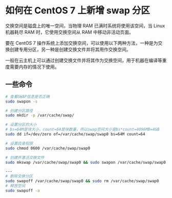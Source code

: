 # 如何在 CentOS 7 上新增 swap 分区

交换空间是磁盘上的唯一空间，当物理 RAM 已满时系统将使用该空间，当 Linux 机器耗尽 RAM 时，它使用交换空间从 RAM 中移动非活动页面。

要在 CentOS 7 操作系统上添加交换空间，可以使用以下两种方法，一种是为交换创建专用分区，另一种是创建交换文件并将其用作交换空间。

一般在云主机上可以通过创建交换文件并将其作为交换空间，用于机器在编译等重度需要内存的情况下使用。

## 一些命令

```bash
# 查看SWAP信息是否正确
sudo swapon -s

# 创建分区路径
sudo mkdir -p /var/cache/swap/

# 设置分区的大小
# bs=64M是块大小，count=64是块数量，所以swap空间大小是bs*count=4096MB=4GB
sudo dd if=/dev/zero of=/var/cache/swap/swap0 bs=64M count=64

# 设置目录权限
sudo chmod 0600 /var/cache/swap/swap0

# 创建并激活交换文件
sudo mkswap /var/cache/swap/swap0 && sudo swapon /var/cache/swap/swap0

---
# 删除交换分区
sudo swapoff /var/cache/swap/swap0 && sudo rm /var/cache/swap/swap0
# 释放空间
sudo swapoff -a
```

